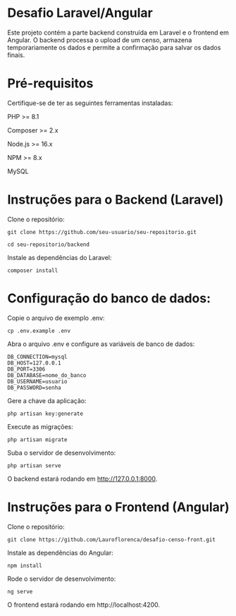 # Desafio Laravel/Angular

Este projeto contém a parte backend construída em Laravel e o frontend em Angular. O backend processa o upload de um censo, armazena temporariamente os dados e permite a confirmação para salvar os dados finais.

# Pré-requisitos

Certifique-se de ter as seguintes ferramentas instaladas:

PHP >= 8.1

Composer >= 2.x

Node.js >= 16.x

NPM >= 8.x

MySQL

# Instruções para o Backend (Laravel)
Clone o repositório:

``` 
git clone https://github.com/seu-usuario/seu-repositorio.git
```

```
cd seu-repositorio/backend
```


Instale as dependências do Laravel:


```
composer install
```

# Configuração do banco de dados:

Copie o arquivo de exemplo .env:

```
cp .env.example .env
```

Abra o arquivo .env e configure as variáveis de banco de dados:

```
DB_CONNECTION=mysql
DB_HOST=127.0.0.1
DB_PORT=3306
DB_DATABASE=nome_do_banco
DB_USERNAME=usuario
DB_PASSWORD=senha
```

Gere a chave da aplicação:

```
php artisan key:generate
```


Execute as migrações:

```
php artisan migrate
```


Suba o servidor de desenvolvimento:

```
php artisan serve
```

O backend estará rodando em http://127.0.0.1:8000.



# Instruções para o Frontend (Angular)

Clone o repositório:

``` 
git clone https://github.com/Lauroflorenca/desafio-censo-front.git
```



Instale as dependências do Angular:

```
npm install
```

Rode o servidor de desenvolvimento:

```
ng serve
```

O frontend estará rodando em http://localhost:4200.
